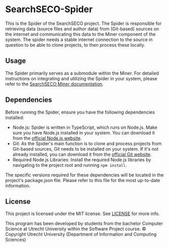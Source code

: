 # SearchSECO-Spider

This is the Spider of the SearchSECO project. The Spider is responsible for
retrieving data (source files and author data) from (Git-based) sources on the
internet and communicating this data to the Miner component of the system.
The spider needs a stable internet connection to the source in question to be
able to clone projects, to then process these locally.

## Usage

The Spider primarily serves as a submodule within the Miner. For detailed
instructions on integrating and utilizing the Spider in your system, please refer
to the [SearchSECO Miner documentation](https://github.com/SecureSECODAO/searchSECO-miner).

## Dependencies

Before running the Spider, ensure you have the following dependencies installed:

- Node.js: Spider is written in TypeScript, which runs on Node.js. Make sure you
  have Node.js installed in your system. You can download it from the [official Node.js website](https://nodejs.org/en).
- Git: As the Spider's main function is to clone and process projects from Git-based
  sources, Git needs to be installed on your system. If it's not already installed, you can download it from the [official Git website](https://git-scm.com/).
- Required Node.js Libraries: Install the required Node.js libraries by navigating to the project root and running `npm install`.

The specific versions required for these dependencies will be located in the project's package.json file. Please refer to this file for the most up-to-date information.

## License

This project is licensed under the MIT license. See [LICENSE](/LICENSE) for more info.

This program has been developed by students from the bachelor Computer Science at Utrecht University within the Software Project course. © Copyright Utrecht University (Department of Information and Computing Sciences)
